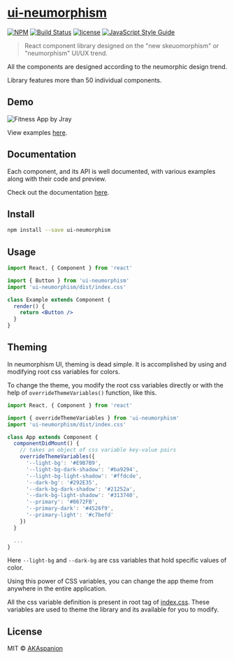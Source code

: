 # [ui-neumorphism](https://akaspanion.github.io/ui-neumorphism/)

[![NPM](https://img.shields.io/npm/v/ui-neumorphism.svg)](https://www.npmjs.com/package/ui-neumorphism) [![Build Status](https://travis-ci.org/AKAspanion/ui-neumorphism.svg?branch=master)](https://travis-ci.org/AKAspanion/ui-neumorphism) [![license](https://img.shields.io/badge/license-MIT-blue.svg)](https://github.com/AKAspanion/ui-neumorphism/blob/master/LICENSE) [![JavaScript Style Guide](https://img.shields.io/badge/code_style-standard-brightgreen.svg)](https://standardjs.com)

> React component library designed on the "new skeuomorphism" or "neumorphism" UI/UX trend.

All the components are designed according to the neumorphic design trend.

Library features more than 50 individual components.

## Demo

![Fitness App by Jray](https://firebasestorage.googleapis.com/v0/b/spanion-portfolio.appspot.com/o/fitness--theme.jpg?alt=media&token=df27927a-bfcf-4b54-85e7-bde8a72d3947)

View examples [here](https://akaspanion.github.io/ui-neumorphism/examples).

## Documentation

Each component, and its API is well documented, with various examples along with their code and preview.

Check out the documentation [here](https://akaspanion.github.io/ui-neumorphism/).

## Install

```bash
npm install --save ui-neumorphism
```

## Usage

```jsx
import React, { Component } from 'react'

import { Button } from 'ui-neumorphism'
import 'ui-neumorphism/dist/index.css'

class Example extends Component {
  render() {
    return <Button />
  }
}
```

## Theming

In neumorphism UI, theming is dead simple.
It is accomplished by using and modifying root css variables for colors.

To change the theme, you modify the root css variables directly or with the help of `overrideThemeVariables()` function, like this.

```javascript
import React, { Component } from 'react'

import { overrideThemeVariables } from 'ui-neumorphism'
import 'ui-neumorphism/dist/index.css'

class App extends Component {
  componentDidMount() {
    // takes an object of css variable key-value pairs
    overrideThemeVariables({
      '--light-bg': '#E9B7B9',
      '--light-bg-dark-shadow': '#ba9294',
      '--light-bg-light-shadow': '#ffdcde',
      '--dark-bg': '#292E35',
      '--dark-bg-dark-shadow': '#21252a',
      '--dark-bg-light-shadow': '#313740',
      '--primary': '#8672FB',
      '--primary-dark': '#4526f9',
      '--primary-light': '#c7befd'
    })
  }

  ...
}
```

Here `--light-bg` and `--dark-bg` are css variables that hold specific values of color.

Using this power of CSS variables, you can change the app theme from anywhere in the entire application.

All the css variable definition is present in root tag of [index.css](/src/components/styles.css).
These variables are used to theme the library and its available for you to modify.

## License

MIT © [AKAspanion](https://github.com/AKAspanion)
